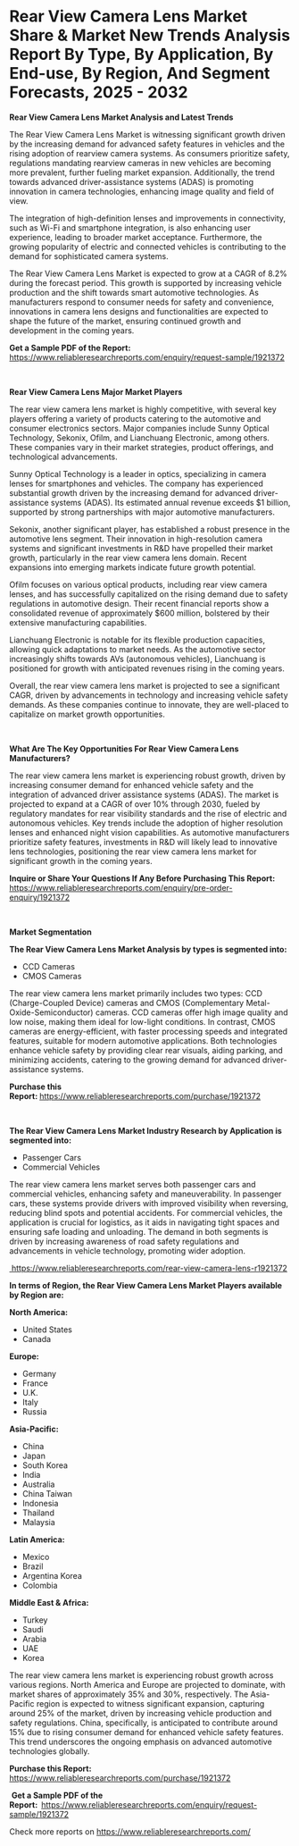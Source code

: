 <p><h1>Rear View Camera Lens Market Share & Market New Trends Analysis Report By Type, By Application, By End-use, By Region, And Segment Forecasts, 2025 - 2032</h1></p><p><strong>Rear View Camera Lens Market Analysis and Latest Trends</strong></p>
<p><p>The Rear View Camera Lens Market is witnessing significant growth driven by the increasing demand for advanced safety features in vehicles and the rising adoption of rearview camera systems. As consumers prioritize safety, regulations mandating rearview cameras in new vehicles are becoming more prevalent, further fueling market expansion. Additionally, the trend towards advanced driver-assistance systems (ADAS) is promoting innovation in camera technologies, enhancing image quality and field of view.</p><p>The integration of high-definition lenses and improvements in connectivity, such as Wi-Fi and smartphone integration, is also enhancing user experience, leading to broader market acceptance. Furthermore, the growing popularity of electric and connected vehicles is contributing to the demand for sophisticated camera systems.</p><p>The Rear View Camera Lens Market is expected to grow at a CAGR of 8.2% during the forecast period. This growth is supported by increasing vehicle production and the shift towards smart automotive technologies. As manufacturers respond to consumer needs for safety and convenience, innovations in camera lens designs and functionalities are expected to shape the future of the market, ensuring continued growth and development in the coming years.</p></p>
<p><strong>Get a Sample PDF of the Report:&nbsp;</strong> <a href="https://www.reliableresearchreports.com/enquiry/request-sample/1921372?utm_campaign=3323&utm_medium=2&utm_source=Github&utm_content=ia&utm_term=30032025&utm_id=rear-view-camera-lens">https://www.reliableresearchreports.com/enquiry/request-sample/1921372</a></p>
<p>&nbsp;</p>
<p><strong>Rear View Camera Lens Major Market Players</strong></p>
<p><p>The rear view camera lens market is highly competitive, with several key players offering a variety of products catering to the automotive and consumer electronics sectors. Major companies include Sunny Optical Technology, Sekonix, Ofilm, and Lianchuang Electronic, among others. These companies vary in their market strategies, product offerings, and technological advancements.</p><p>Sunny Optical Technology is a leader in optics, specializing in camera lenses for smartphones and vehicles. The company has experienced substantial growth driven by the increasing demand for advanced driver-assistance systems (ADAS). Its estimated annual revenue exceeds $1 billion, supported by strong partnerships with major automotive manufacturers.</p><p>Sekonix, another significant player, has established a robust presence in the automotive lens segment. Their innovation in high-resolution camera systems and significant investments in R&D have propelled their market growth, particularly in the rear view camera lens domain. Recent expansions into emerging markets indicate future growth potential.</p><p>Ofilm focuses on various optical products, including rear view camera lenses, and has successfully capitalized on the rising demand due to safety regulations in automotive design. Their recent financial reports show a consolidated revenue of approximately $600 million, bolstered by their extensive manufacturing capabilities.</p><p>Lianchuang Electronic is notable for its flexible production capacities, allowing quick adaptations to market needs. As the automotive sector increasingly shifts towards AVs (autonomous vehicles), Lianchuang is positioned for growth with anticipated revenues rising in the coming years.</p><p>Overall, the rear view camera lens market is projected to see a significant CAGR, driven by advancements in technology and increasing vehicle safety demands. As these companies continue to innovate, they are well-placed to capitalize on market growth opportunities.</p></p>
<p>&nbsp;</p>
<p><strong>What Are The Key Opportunities For Rear View Camera Lens Manufacturers?</strong></p>
<p><p>The rear view camera lens market is experiencing robust growth, driven by increasing consumer demand for enhanced vehicle safety and the integration of advanced driver assistance systems (ADAS). The market is projected to expand at a CAGR of over 10% through 2030, fueled by regulatory mandates for rear visibility standards and the rise of electric and autonomous vehicles. Key trends include the adoption of higher resolution lenses and enhanced night vision capabilities. As automotive manufacturers prioritize safety features, investments in R&D will likely lead to innovative lens technologies, positioning the rear view camera lens market for significant growth in the coming years.</p></p>
<p><strong>Inquire or Share Your Questions If Any Before Purchasing This Report:</strong> <a href="https://www.reliableresearchreports.com/enquiry/pre-order-enquiry/1921372?utm_campaign=3323&utm_medium=2&utm_source=Github&utm_content=ia&utm_term=30032025&utm_id=rear-view-camera-lens">https://www.reliableresearchreports.com/enquiry/pre-order-enquiry/1921372</a></p>
<p>&nbsp;</p>
<p><strong>Market Segmentation</strong></p>
<p><strong>The Rear View Camera Lens Market Analysis by types is segmented into:</strong></p>
<p><ul><li>CCD Cameras</li><li>CMOS Cameras</li></ul></p>
<p><p>The rear view camera lens market primarily includes two types: CCD (Charge-Coupled Device) cameras and CMOS (Complementary Metal-Oxide-Semiconductor) cameras. CCD cameras offer high image quality and low noise, making them ideal for low-light conditions. In contrast, CMOS cameras are energy-efficient, with faster processing speeds and integrated features, suitable for modern automotive applications. Both technologies enhance vehicle safety by providing clear rear visuals, aiding parking, and minimizing accidents, catering to the growing demand for advanced driver-assistance systems.</p></p>
<p><strong>Purchase this Report:&nbsp;</strong><a href="https://www.reliableresearchreports.com/purchase/1921372?utm_campaign=3323&utm_medium=2&utm_source=Github&utm_content=ia&utm_term=30032025&utm_id=rear-view-camera-lens">https://www.reliableresearchreports.com/purchase/1921372</a></p>
<p>&nbsp;</p>
<p><strong>The Rear View Camera Lens Market Industry Research by Application is segmented into:</strong></p>
<p><ul><li>Passenger Cars</li><li>Commercial Vehicles</li></ul></p>
<p><p>The rear view camera lens market serves both passenger cars and commercial vehicles, enhancing safety and maneuverability. In passenger cars, these systems provide drivers with improved visibility when reversing, reducing blind spots and potential accidents. For commercial vehicles, the application is crucial for logistics, as it aids in navigating tight spaces and ensuring safe loading and unloading. The demand in both segments is driven by increasing awareness of road safety regulations and advancements in vehicle technology, promoting wider adoption.</p></p>
<p><a href="https://www.reliableresearchreports.com/rear-view-camera-lens-r1921372?utm_campaign=3323&utm_medium=2&utm_source=Github&utm_content=ia&utm_term=30032025&utm_id=rear-view-camera-lens">&nbsp;https://www.reliableresearchreports.com/rear-view-camera-lens-r1921372</a></p>
<p><strong>In terms of Region, the Rear View Camera Lens Market Players available by Region are:</strong></p>
<p>
    <p> <strong> North America: </strong>
        <ul>
            <li>United States</li>
            <li>Canada</li>
        </ul>
        </p> 
    <p> <strong> Europe: </strong>
        <ul>
            <li>Germany</li>
            <li>France</li>
            <li>U.K.</li>
            <li>Italy</li>
            <li>Russia</li>
        </ul>
        </p> 
    <p> <strong> Asia-Pacific: </strong>
        <ul>
            <li>China</li>
            <li>Japan</li>
            <li>South Korea</li>
            <li>India</li>
            <li>Australia</li>
            <li>China Taiwan</li>
            <li>Indonesia</li>
            <li>Thailand</li>
            <li>Malaysia</li>
        </ul>
        </p> 
    <p> <strong> Latin America: </strong>
        <ul>
            <li>Mexico</li>
            <li>Brazil</li>
            <li>Argentina Korea</li>
            <li>Colombia</li>
        </ul>
        </p> 
    <p> <strong> Middle East & Africa: </strong>
        <ul>
            <li>Turkey</li>
            <li>Saudi</li>
            <li>Arabia</li>
            <li>UAE</li>
            <li>Korea</li>
        </ul>
    </p>
    </p>
<p><p>The rear view camera lens market is experiencing robust growth across various regions. North America and Europe are projected to dominate, with market shares of approximately 35% and 30%, respectively. The Asia-Pacific region is expected to witness significant expansion, capturing around 25% of the market, driven by increasing vehicle production and safety regulations. China, specifically, is anticipated to contribute around 15% due to rising consumer demand for enhanced vehicle safety features. This trend underscores the ongoing emphasis on advanced automotive technologies globally.</p></p>
<p><strong>Purchase this Report: </strong><a href="https://www.reliableresearchreports.com/purchase/1921372?utm_campaign=3323&utm_medium=2&utm_source=Github&utm_content=ia&utm_term=30032025&utm_id=rear-view-camera-lens">https://www.reliableresearchreports.com/purchase/1921372</a></p>
<p>&nbsp;<strong>Get a Sample PDF of the Report:&nbsp;&nbsp;</strong><a href="https://www.reliableresearchreports.com/enquiry/request-sample/1921372?utm_campaign=3323&utm_medium=2&utm_source=Github&utm_content=ia&utm_term=30032025&utm_id=rear-view-camera-lens">https://www.reliableresearchreports.com/enquiry/request-sample/1921372</a></p>
<p><strong></strong></p>
<p>Check more reports on <a href="https://www.reliableresearchreports.com/?utm_campaign=3323&utm_medium=2&utm_source=Github&utm_content=ia&utm_term=30032025&utm_id=rear-view-camera-lens">https://www.reliableresearchreports.com/</a></p>